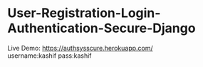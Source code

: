 # User-Registration-Login-Authentication-Secure-Django
Live Demo: https://authsysscure.herokuapp.com/ <br>
username:kashif
pass:kashif
